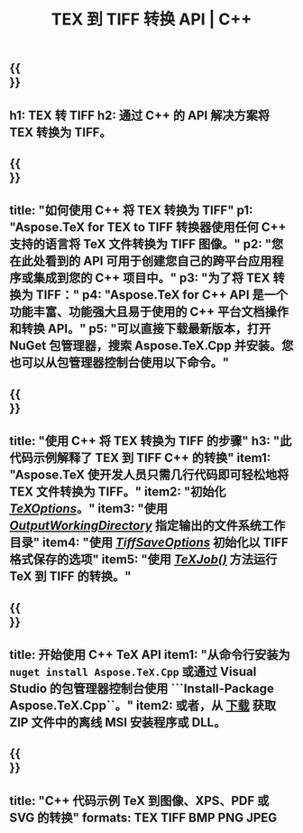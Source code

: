 ﻿---
translation: true
template: /_templates/_conversion-child-cpp.md
title: TEX 到 TIFF 转换 API | C++
description: TeX 到 TIFF 的转换功能。将此本地 C++ 库集成到您的项目中，或使用跨平台应用程序将 TeX 转换为 TIFF。
keywords: tex to tiff api cpp, tex2tiff 集成 c++
url: /cpp/conversion/tex-to-tiff/
family: tex
platformtag: cpp
feature: conversion
informat: TEX
outformat: TIFF
otherformats: BMP PNG JPEG PDF SVG XPS
---

{{<section banner>}}
---
h1: TEX 转 TIFF
h2: 通过 C++ 的 API 解决方案将 TEX 转换为 TIFF。
---

{{<section overview>}}
---
title: "如何使用 C++ 将 TEX 转换为 TIFF"
p1: "Aspose.TeX for TEX to TIFF 转换器使用任何 C++ 支持的语言将 TeX 文件转换为 TIFF 图像。"
p2: "您在此处看到的 API 可用于创建您自己的跨平台应用程序或集成到您的 C++ 项目中。"
p3: "为了将 TEX 转换为 TIFF："
p4: "Aspose.TeX for C++ API 是一个功能丰富、功能强大且易于使用的 C++ 平台文档操作和转换 API。"
p5: "可以直接下载最新版本，打开 NuGet 包管理器，搜索 Aspose.TeX.Cpp 并安装。您也可以从包管理器控制台使用以下命令。"
---

{{<section feature1>}}
---
title: "使用 C++ 将 TEX 转换为 TIFF 的步骤"
h3: "此代码示例解释了 TEX 到 TIFF C++ 的转换"
item1: "Aspose.TeX 使开发人员只需几行代码即可轻松地将 TEX 文件转换为 TIFF。"
item2: "初始化 [*TeXOptions*](https://reference.aspose.com/tex/cpp/class/aspose.te_x.te_x_options)。"
item3: "使用 [*OutputWorkingDirectory*](https://reference.aspose.com/tex/cpp/class/aspose.te_x.te_x_options#aa4f4ea6dab7db5ba1b40800495f16f63) 指定输出的文件系统工作目录"
item4: "使用 [*TiffSaveOptions*](https://reference.aspose.com/tex/cpp/class/aspose.te_x.presentation.image.tiff_save_options) 初始化以 TIFF 格式保存的选项"
item5: "使用 [*TeXJob()*](https://reference.aspose.com/tex/cpp/class/aspose.te_x.te_x_job) 方法运行 TeX 到 TIFF 的转换。"
---

{{<section feature2>}}
---
title: 开始使用 C++ TeX API
item1: "从命令行安装为 ```nuget install Aspose.TeX.Cpp``` 或通过 Visual Studio 的包管理器控制台使用 ```Install-Package Aspose.TeX.Cpp``。"
item2: 或者，从 [下载](https://downloads.aspose.com/tex/cpp) 获取 ZIP 文件中的离线 MSI 安装程序或 DLL。
---

{{<section widget>}}
---
title: "C++ 代码示例 TeX 到图像、XPS、PDF 或 SVG 的转换"
formats: TEX TIFF BMP PNG JPEG
---